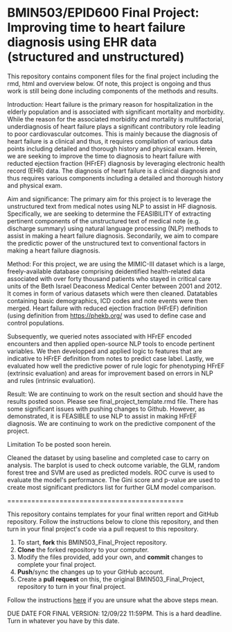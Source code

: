 # BMIN503/EPID600 Final Project: Improving time to heart failure diagnosis using EHR data (structured and unstructured) 

This repository contains component files for the final project including the rmd, html and overview below. Of note, this project is ongoing and thus work is still being done including components of the methods and results. 


Introduction: 
Heart failure is the primary reason for hospitalization in the elderly population and is associated with significant mortality and morbidity. While the reason for the  associated morbidity and mortality is multifactorial, underdiagnosis of heart failure plays a significant contributory role leading to poor cardiovascular outcomes. This is mainly because the diagnosis of heart failure is a clinical and thus, it requires compilation of various data points including detailed and thorough history and physical exam. Herein, we are seeking to improve the time to diagnosis to heart failure with reducted ejectiion fraction (HFrEF) diagnosis by leveraging electronic health record (EHR) data. The diagnosis of heart failure is a clinical diagnosis and thus requires various components including a detailed and thorough history and physical exam. 

Aim and significance:
The primary aim for this project is to leverage the unstructured text from medical notes using NLP to assist in HF diagnosis. Specifically, we are seeking to determine the FEASIBILITY of extracting pertinent components of the unstructured text of medical note (e.g. discharge summary) using natural language processing (NLP) methods to assist in making a heart failure diagnosis. Secondarily, we aim to compare the predictic power of the unstructured text to conventional factors in making a heart failure diagnosis. 

Method:
For this project, we are using the MIMIC-III dataset which is a large, freely-available database comprising deidentified health-related data associated with over forty thousand patients who stayed in critical care units of the Beth Israel Deaconess Medical Center between 2001 and 2012. It comes in form of various datasets which were then cleaned. Datatables containing basic demographics, ICD codes and note events were then merged. Heart failure with reduced ejection fraction (HFrEF) definition (using definition from https://phekb.org/  was used to define case and control populations. 

Subsequently, we queried notes associated with HFrEF encoded encounters and then applied open-source NLP tools to encode pertinent variables. We then developped and applied logic to features that are indicative to HFrEF definition from notes to predict case label. Lastly, we evaluated how well the predictive power of rule logic for phenotyping HFrEF (extrinsic evaluation) and areas for improvement based on errors in NLP and rules (intrinsic evaluation). 

Result:
We are continuing to work on the result section and should have the results posted soon. Please see final_project_template.rmd file. There has some significant issues with pushing changes to Github. However, as demonstrated, it is FEASIBLE to use NLP to assist in making HFrEF diagnosis. We are continuing to work on the predictive component of the project. 

Limitation
To be posted soon herein. 



Cleaned the dataset by using baseline and completed case to carry on analysis. The barplot is used to check outcome variable, the GLM, random forest tree and SVM are used as predicted models. ROC curve is used to evaluate the model's performance. The Gini score and p-value are used to create most significant predictors list for further GLM model comparison.


============================================

This repository contains templates for your final written report and GitHub repository. Follow the instructions below to clone this repository, and then turn in your final project's code via a pull request to this repository.


1. To start, **fork** this BMIN503_Final_Project repository.
1. **Clone** the forked repository to your computer.
1. Modify the files provided, add your own, and **commit** changes to complete your final project.
1. **Push**/sync the changes up to your GitHub account.
1. Create a **pull request** on this, the original BMIN503_Final_Project, repository to turn in your final project.


Follow the instructions [here][forking] if you are unsure what the above steps mean.

DUE DATE FOR FINAL VERSION: 12/09/22 11:59PM. This is a hard deadline. Turn in whatever you have by this date.


<!-- Links -->
[forking]: https://guides.github.com/activities/forking/

